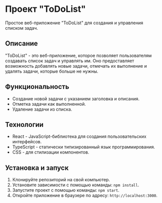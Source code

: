 # Проект "ToDoList"

Простое веб-приложение "ToDoList" для создания и управления списком задач.

## Описание

"ToDoList" - это веб-приложение, которое позволяет пользователям создавать список задач и управлять им. Оно предоставляет возможность добавлять новые задачи, отмечать их выполнение и удалять задачи, которые больше не нужны.

## Функциональность

- Создание новой задачи с указанием заголовка и описания.
- Отметка задачи как выполненной.
- Удаление задачи из списка.

## Технологии

- React - JavaScript-библиотека для создания пользовательских интерфейсов.
- TypeScript - статически типизированный язык программирования.
- CSS - для стилизации компонентов.

## Установка и запуск

1. Клонируйте репозиторий на свой компьютер.
2. Установите зависимости с помощью команды: `npm install`.
3. Запустите проект с помощью команды: `npm start`.
4. Откройте приложение в браузере по адресу: `http://localhost:3000`.
